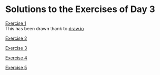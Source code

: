 # Solutions to the Exercises of Day 3

[Exercise 1](https://github.com/stefanogrillo/Data-Analyst---Epicode/blob/e676cfbd2ef50ebb1e259a534482b84db8c455e0/Week%201/1.3%20XML/Albero%201.jpg) <br>
This has been drawn thank to [draw.io](https://app.diagrams.net/)

[Exercise 2](https://github.com/stefanogrillo/Data-Analyst---Epicode/blob/ed2b08044c4c3ffd0c03e7a0ae13659b735a4ea1/1.3%20XML/Albero%202.xml)

[Exercise 3](https://github.com/stefanogrillo/Data-Analyst---Epicode/blob/ed2b08044c4c3ffd0c03e7a0ae13659b735a4ea1/1.3%20XML/Albero%203.xml)

[Exercise 4](https://github.com/stefanogrillo/Data-Analyst---Epicode/blob/ed2b08044c4c3ffd0c03e7a0ae13659b735a4ea1/1.3%20XML/Albero%204.xml)

[Exercise 5](https://github.com/stefanogrillo/Data-Analyst---Epicode/blob/ed2b08044c4c3ffd0c03e7a0ae13659b735a4ea1/1.3%20XML/Albero%205.xml)
